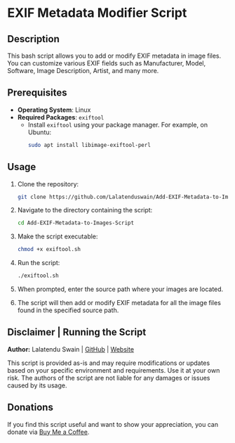 # EXIF Metadata Modifier Script

## Description

This bash script allows you to add or modify EXIF metadata in image files. You can customize various EXIF fields such as Manufacturer, Model, Software, Image Description, Artist, and many more.

## Prerequisites

- **Operating System**: Linux
- **Required Packages**: `exiftool`
  - Install `exiftool` using your package manager. For example, on Ubuntu:
    ```bash
    sudo apt install libimage-exiftool-perl
    ```

## Usage

1. Clone the repository:
   ```bash
   git clone https://github.com/Lalatenduswain/Add-EXIF-Metadata-to-Images-Script.git
   ```

2. Navigate to the directory containing the script:
   ```bash
   cd Add-EXIF-Metadata-to-Images-Script
   ```

3. Make the script executable:
   ```bash
   chmod +x exiftool.sh
   ```

4. Run the script:
   ```bash
   ./exiftool.sh
   ```

5. When prompted, enter the source path where your images are located.

6. The script will then add or modify EXIF metadata for all the image files found in the specified source path.

## Disclaimer | Running the Script

**Author:** Lalatendu Swain | [GitHub](https://github.com/Lalatenduswain) | [Website](https://blog.lalatendu.info/)

This script is provided as-is and may require modifications or updates based on your specific environment and requirements. Use it at your own risk. The authors of the script are not liable for any damages or issues caused by its usage.

## Donations

If you find this script useful and want to show your appreciation, you can donate via [Buy Me a Coffee](https://www.buymeacoffee.com/lalatendu.swain).
